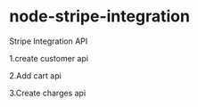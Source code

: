 # node-stripe-integration

Stripe Integration API 

1.create customer api

2.Add cart api

3.Create charges api

